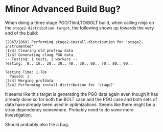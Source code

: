 # Minor Advanced Build Bug?

When doing a three stage PGO/ThinLTO/BOLT build, when calling ninja
on the `stage2-distribution target`, the following shows up towards the very
end of the build:

```
[2867/2868] Performing stage2-install-distribution for 'stage2-instrumented'
[1/4] Clearing old profraw data
[1/4] Generating clang PGO data
-- Testing: 1 tests, 1 workers --
Testing:  0.. 10.. 20.. 30.. 40.. 50.. 60.. 70.. 80.. 90.. 

Testing Time: 1.78s
  Passed: 1
[3/4] Merging profdata
[3/4] Performing install-distribution for 'stage2'
```

It seems like this target is generating the PGO data again even though it
has already done so for both the BOLT case and the PGO case and both sets of
data have already been used in optimizations. Seems like there might be a stray
dependency somewhere. Probably need to do some more investigation.

Should probably also file a bug.
